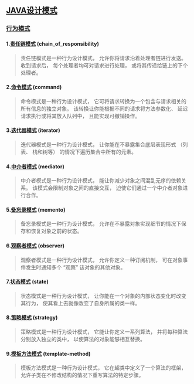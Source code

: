 ## [JAVA设计模式](https://refactoringguru.cn/design-patterns)

### [行为模式](https://refactoringguru.cn/design-patterns/behavioral-patterns)

#### 1.[责任链模式](https://refactoringguru.cn/design-patterns/chain-of-responsibility) (chain_of_responsibility)
> 责任链模式是一种行为设计模式， 允许你将请求沿着处理者链进行发送。 收到请求后， 每个处理者均可对请求进行处理， 或将其传递给链上的下个处理者。

#### 2.[命令模式](https://refactoringguru.cn/design-patterns/command) (command)
> 命令模式是一种行为设计模式， 它可将请求转换为一个包含与请求相关的所有信息的独立对象。 该转换让你能根据不同的请求将方法参数化、 延迟请求执行或将其放入队列中， 且能实现可撤销操作。

#### 3.[迭代器模式](https://refactoringguru.cn/design-patterns/iterator) (iterator)
> 迭代器模式是一种行为设计模式， 让你能在不暴露集合底层表现形式 （列表、 栈和树等） 的情况下遍历集合中所有的元素。

#### 4.[中介者模式](https://refactoringguru.cn/design-patterns/mediator) (mediator)
> 中介者模式是一种行为设计模式， 能让你减少对象之间混乱无序的依赖关系。 该模式会限制对象之间的直接交互， 迫使它们通过一个中介者对象进行合作。

#### 5.[备忘录模式](https://refactoringguru.cn/design-patterns/memento) (memento)
> 备忘录模式是一种行为设计模式， 允许在不暴露对象实现细节的情况下保存和恢复对象之前的状态。

#### 6.[观察者模式](https://refactoringguru.cn/design-patterns/observer) (observer)
> 观察者模式是一种行为设计模式， 允许你定义一种订阅机制， 可在对象事件发生时通知多个 “观察” 该对象的其他对象。

#### 7.[状态模式](https://refactoringguru.cn/design-patterns/state) (state)
> 状态模式是一种行为设计模式， 让你能在一个对象的内部状态变化时改变其行为， 使其看上去就像改变了自身所属的类一样。

#### 8.[策略模式](https://refactoringguru.cn/design-patterns/strategy) (strategy)
> 策略模式是一种行为设计模式， 它能让你定义一系列算法， 并将每种算法分别放入独立的类中， 以使算法的对象能够相互替换。

#### 9.[模板方法模式](https://refactoringguru.cn/design-patterns/template-method) (template-method)
> 模板方法模式是一种行为设计模式， 它在超类中定义了一个算法的框架， 允许子类在不修改结构的情况下重写算法的特定步骤。





